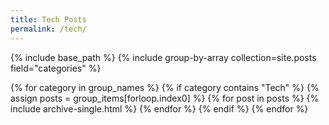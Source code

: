```yaml
---
title: Tech Posts
permalink: /tech/
---
```



{% include base_path %}
{% include group-by-array collection=site.posts field="categories" %}

{% for category in group_names %}
  {% if category contains "Tech" %}
  {% assign posts = group_items[forloop.index0] %}
  {% for post in posts %}
    {% include archive-single.html %}
  {% endfor %}
  {% endif %}
{% endfor %}